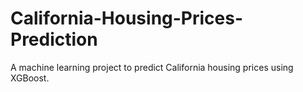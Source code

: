 # California-Housing-Prices-Prediction
A machine learning project to predict California housing prices using XGBoost.
